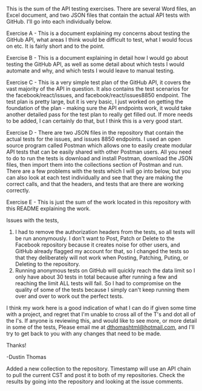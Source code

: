 This is the sum of the API testing exercises. There are several Word files, an Excel document, and two JSON files that contain the actual API tests with GitHub. I'll go into each individually below.


Exercise A - This is a document explaining my concerns about testing the GitHub API, what areas I think would be difficult to test, what I would focus on etc. It is fairly short and to the point.

Exercise B - This is a document explaining in detail how I would go about testing the GitHub API, as well as some detail about which tests I would automate and why, and which tests I would leave to manual testing.

Exercise C - This is a very simple test plan of the GitHub API, it covers the vast majority of the API in question. It also contains the test scenarios for the facebook/react/issues, and facebook/react/issues8850 endpoint. The test plan is pretty large, but it is very basic, I just worked on getting the foundation of the plan - making sure the API endpoints work, it would take another detailed pass for the test plan to really get filled out. If more needs to be added, I can certainly do that, but I think this is a very good start.

Exercise D - There are two JSON files in the repository that contain the actual tests for the issues, and issues 8850 endpoints. I used an open source program called Postman which allows one to easily create modular API tests that can be easily shared with other Postman users. All you need to do to run the tests is download and install Postman, download the JSON files, then import them into the collections section of Postman and run. There are a few problems with the tests which I will go into below, but you can also look at each test individually and see that they are making the correct calls, and that the headers, and tests that are there are working correctly.

Exercise E - This is just the sum of the work located in this repository with this README explaining the work.

Issues with the tests,
1. I had to remove the authorization headers from the tests, so all tests will be run anonymously. I don't want to Post, Patch or Delete to the Facebook repository because it creates noise for other users, and GitHub already flagged my account for that, so I changed the tests so that they deliberately will not work when Posting, Patching, Puting, or Deleting to the repository.
2. Running anonymous tests on GitHub will quickly reach the data limit so I only have about 30 tests in total because after running a few and reaching the limit ALL tests will fail. So I had to compromise on the quality of some of the tests because I simply can't keep running them over and over to work out the perfect tests.

I think my work here is a good indication of what I can do if given some time with a project, and regret that I'm unable to cross all of the T's and dot all of the I's. If anyone is reviewing this, and would like to see more, or more detail in some of the tests, Please email me at dthomashtml@hotmail.com, and I'll try to get back to you with any changes that need to be made.

Thanks!

-Dustin Thomas

Added a new collection to the repository. Timestamp will use an API chain to pull the current CST and post it to both of my repositories. Check the results by going into the repository and looking at the issue comments.
